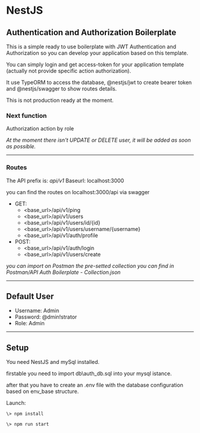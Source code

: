 # NestJS 
## Authentication and Authorization Boilerplate

This is a simple ready to use boilerplate with JWT Authentication and Authorization so you can develop your application based on this template.

You can simply login and get access-token for your application template (actually not provide specific action authorization).

It use TypeORM to access the database, @nestjs/jwt to create bearer token and @nestjs/swagger to show routes details.

This is not production ready at the moment.

### Next function
Authorization action by role

*At the moment there isn't UPDATE or DELETE user, it will be added as soon as possible.*

---
### Routes
The API prefix is: *api/v1*
Baseurl: localhost:3000

you can find the routes on localhost:3000/api via swagger

- GET:
  - <base_url>/api/v1/ping
  - <base_url>/api/v1/users
  - <base_url>/api/v1/users/id/{id}
  - <base_url>/api/v1/users/username/{username}
  - <base_url>/api/v1/auth/profile
- POST:
  - <base_url>/api/v1/auth/login
  - <base_url>/api/v1/users/create

*you can import on Postman the pre-setted collection you can find in Postman/API Auth Boilerplate - Collection.json*

---
## Default User

* Username: Admin
* Password: @dmin!strator
* Role:     Admin

---
## Setup

You need NestJS and mySql installed.

firstable you need to import db\auth_db.sql into your mysql istance.

after that you have to create an .env file with the database configuration based on env_base structure.

Launch:

`
\> npm install
`

`
\> npm run start
`